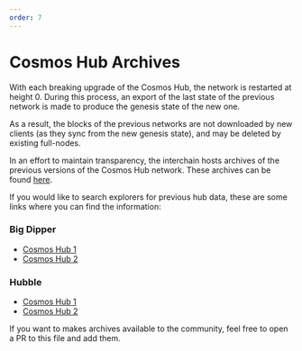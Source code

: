 ```yaml
---
order: 7
---
```

# Cosmos Hub Archives

With each breaking upgrade of the Cosmos Hub, the network is restarted at height 0. During this process, an export of the last state of the previous network is made to produce the genesis state of the new one. 

As a result, the blocks of the previous networks are not downloaded by new clients (as they sync from the new genesis state), and may be deleted by existing full-nodes. 

In an effort to maintain transparency, the interchain hosts archives of the previous versions of the Cosmos Hub network. These archives can be found [here](https://archive.interchain.io/).

If you would like to search explorers for previous hub data, these are some links where you can find the information:

### Big Dipper

- [Cosmos Hub 1](https://cosmoshub-1.bigdipper.live/)
- [Cosmos Hub 2](https://cosmoshub-2.bigdipper.live/)

### Hubble

- [Cosmos Hub 1](https://hubble.figment.network/cosmos/chains/cosmoshub-1)
- [Cosmos Hub 2](https://hubble.figment.network/cosmos/chains/cosmoshub-2)


If you want to makes archives available to the community, feel free to open a PR to this file and add them. 